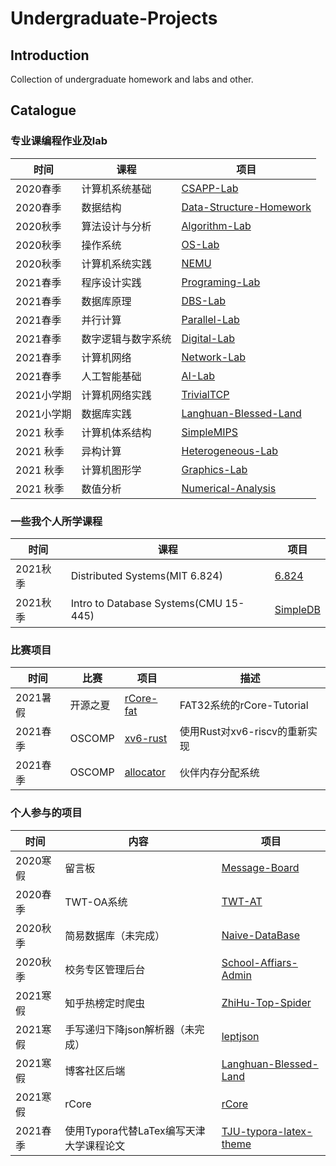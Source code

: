 # Undergraduate-Projects
## Introduction

Collection of undergraduate homework and labs and other.

## Catalogue

### 专业课编程作业及lab

| 时间     | 课程               | 项目                                                         |
| -------- | ------------------ | ------------------------------------------------------------ |
| 2020春季 | 计算机系统基础     | [CSAPP-Lab](https://github.com/KuangjuX/ICS-Lab)           |
| 2020春季 | 数据结构           | [Data-Structure-Homework](https://github.com/KuangjuX/DS-Lab) |
| 2020秋季 | 算法设计与分析     | [Algorithm-Lab](https://github.com/KuangjuX/Algorithm-Lab)   |
| 2020秋季 | 操作系统           | [OS-Lab](https://github.com/KuangjuX/OS-Lab) |
| 2020秋季 | 计算机系统实践     | [NEMU](https://github.com/KuangjuX/NEMU2020)                 |
| 2021春季 | 程序设计实践       | [Programing-Lab](https://github.com/KuangjuX/Programing-Lab) |
| 2021春季 | 数据库原理         | [DBS-Lab](https://github.com/KuangjuX/DBS-Lab)               |
| 2021春季 | 并行计算           | [Parallel-Lab](https://github.com/KuangjuX/Parallel-Lab)     |
| 2021春季 | 数字逻辑与数字系统 | [Digital-Lab](https://github.com/KuangjuX/Digital-Lab)       |
| 2021春季 | 计算机网络         | [Network-Lab](https://github.com/KuangjuX/Network-Lab) |
| 2021春季 | 人工智能基础       | [AI-Lab](https://github.com/KuangjuX/AI-Lab)                 |
| 2021小学期| 计算机网络实践    | [TrivialTCP](https://github.com/KuangjuX/TrivialTCP)        |
| 2021小学期| 数据库实践       | [Langhuan-Blessed-Land](https://github.com/KuangjuX/Langhuan-Blessed-Land) |
| 2021 秋季 | 计算机体系结构    | [SimpleMIPS](https://github.com/KuangjuX/SimpleMIPS)              |
| 2021 秋季 | 异构计算         | [Heterogeneous-Lab](https://github.com/KuangjuX/Heterogeneous-Lab) |
| 2021 秋季 | 计算机图形学      | [Graphics-Lab](https://github.com/KuangjuX/Graphics-Lab)|
| 2021 秋季 | 数值分析         | [Numerical-Analysis](https://github.com/KuangjuX/Numerical-Analysis) |

### 一些我个人所学课程
| 时间     | 课程               | 项目                                                         |
| -------- | ------------------ | ------------------------------------------------------------ |
| 2021秋季 | Distributed Systems(MIT 6.824)     | [6.824](https://github.com/KuangjuX/6.824)           |
| 2021秋季 | Intro to Database Systems(CMU 15-445)         | [SimpleDB](https://github.com/KuangjuX/SimpleDB)             |


### 比赛项目

| 时间     | 比赛   | 项目                                             | 描述 |
| -------- | ------ | ------------------------------------------------ |------|
| 2021暑假 | 开源之夏 | [rCore-fat](https://github.com/KuangjuX/rCore-fat)| FAT32系统的rCore-Tutorial |
| 2021春季 | OSCOMP | [xv6-rust](https://github.com/Ko-oK-OS/xv6-rust) |使用Rust对xv6-riscv的重新实现|
| 2021春季 | OSCOMP | [allocator](https://github.com/Ko-oK-OS/allocator) |伙伴内存分配系统|

### 个人参与的项目

| 时间     | 内容                             | 项目                                                         |
| -------- | -------------------------------- | ------------------------------------------------------------ |
| 2020寒假 | 留言板                           | [Message-Board](https://github.com/KuangjuX/Message-Board)   |
| 2020春季 | TWT-OA系统                       | [TWT-AT](https://github.com/TWT-At/Server)                   |
| 2020秋季 | 简易数据库（未完成）             | [Naive-DataBase](https://github.com/KuangjuX/Naive-DataBase) |
| 2020秋季 | 校务专区管理后台                 | [School-Affiars-Admin]()                                     |
| 2021寒假 | 知乎热榜定时爬虫                 | [ZhiHu-Top-Spider](https://github.com/KuangjuX/ZhiHu-Top-Spider) |
| 2021寒假 | 手写递归下降json解析器（未完成） | [leptjson](https://github.com/KuangjuX/leptjson)             |
| 2021寒假 | 博客社区后端                     | [Langhuan-Blessed-Land](https://github.com/KuangjuX/Langhuan-Blessed-Land) |
| 2021寒假 | rCore                            | [rCore](https://github.com/KuangjuX/rCore)                   |
| 2021春季 | 使用Typora代替LaTex编写天津大学课程论文                 |[TJU-typora-latex-theme](https://github.com/KuangjuX/TJU-typora-latex-theme)        |

